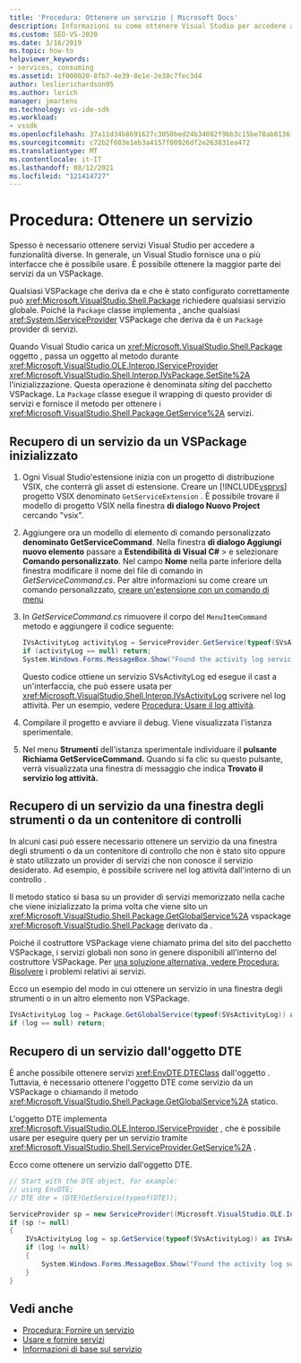 ```yaml
---
title: 'Procedura: Ottenere un servizio | Microsoft Docs'
description: Informazioni su come ottenere Visual Studio per accedere a funzionalità diverse. È possibile ottenere la maggior parte dei servizi usando un VSPackage.
ms.custom: SEO-VS-2020
ms.date: 3/16/2019
ms.topic: how-to
helpviewer_keywords:
- services, consuming
ms.assetid: 1f000020-8fb7-4e39-8e1e-2e38c7fec3d4
author: leslierichardson95
ms.author: lerich
manager: jmartens
ms.technology: vs-ide-sdk
ms.workload:
- vssdk
ms.openlocfilehash: 37a11d34b8691627c3050bed24b34082f9bb3c15be78ab8136fa98de0b3d2e55
ms.sourcegitcommit: c72b2f603e1eb3a4157f00926df2e263831ea472
ms.translationtype: MT
ms.contentlocale: it-IT
ms.lasthandoff: 08/12/2021
ms.locfileid: "121414727"
---
```

# <a name="how-to-get-a-service"></a>Procedura: Ottenere un servizio

Spesso è necessario ottenere servizi Visual Studio per accedere a funzionalità diverse. In generale, un Visual Studio fornisce una o più interfacce che è possibile usare. È possibile ottenere la maggior parte dei servizi da un VSPackage.

Qualsiasi VSPackage che deriva da e che è stato configurato correttamente può <xref:Microsoft.VisualStudio.Shell.Package> richiedere qualsiasi servizio globale. Poiché la `Package` classe implementa , anche qualsiasi <xref:System.IServiceProvider> VSPackage che deriva da è un `Package` provider di servizi.

Quando Visual Studio carica un <xref:Microsoft.VisualStudio.Shell.Package> oggetto , passa un oggetto al metodo durante <xref:Microsoft.VisualStudio.OLE.Interop.IServiceProvider> <xref:Microsoft.VisualStudio.Shell.Interop.IVsPackage.SetSite%2A> l'inizializzazione. Questa operazione è denominata *siting* del pacchetto VSPackage. La `Package` classe esegue il wrapping di questo provider di servizi e fornisce il metodo per ottenere i <xref:Microsoft.VisualStudio.Shell.Package.GetService%2A> servizi.

## <a name="getting-a-service-from-an-initialized-vspackage"></a>Recupero di un servizio da un VSPackage inizializzato

1. Ogni Visual Studio'estensione inizia con un progetto di distribuzione VSIX, che conterrà gli asset di estensione. Creare un [!INCLUDE[vsprvs](../code-quality/includes/vsprvs_md.md)] progetto VSIX denominato `GetServiceExtension` . È possibile trovare il modello di progetto VSIX nella finestra **di dialogo Nuovo Project** cercando "vsix".

2. Aggiungere ora un modello di elemento di comando personalizzato **denominato GetServiceCommand**. Nella finestra **di dialogo Aggiungi nuovo elemento** passare a **Estendibilità di Visual C#**  >   e selezionare **Comando personalizzato**. Nel campo **Nome** nella parte inferiore della finestra modificare il nome del file di comando in *GetServiceCommand.cs*. Per altre informazioni su come creare un comando personalizzato, [creare un'estensione con un comando di menu](../extensibility/creating-an-extension-with-a-menu-command.md)

3. In *GetServiceCommand.cs* rimuovere il corpo del `MenuItemCommand` metodo e aggiungere il codice seguente:

   ```csharp
   IVsActivityLog activityLog = ServiceProvider.GetService(typeof(SVsActivityLog)) as IVsActivityLog;
   if (activityLog == null) return;
   System.Windows.Forms.MessageBox.Show("Found the activity log service.");

   ```

    Questo codice ottiene un servizio SVsActivityLog ed esegue il cast a un'interfaccia, che può essere usata per <xref:Microsoft.VisualStudio.Shell.Interop.IVsActivityLog> scrivere nel log attività. Per un esempio, vedere [Procedura: Usare il log attività](../extensibility/how-to-use-the-activity-log.md).

4. Compilare il progetto e avviare il debug. Viene visualizzata l'istanza sperimentale.

5. Nel menu **Strumenti** dell'istanza sperimentale individuare il **pulsante Richiama GetServiceCommand.** Quando si fa clic su questo pulsante, verrà visualizzata una finestra di messaggio che indica **Trovato il servizio log attività.**

## <a name="getting-a-service-from-a-tool-window-or-control-container"></a>Recupero di un servizio da una finestra degli strumenti o da un contenitore di controlli

In alcuni casi può essere necessario ottenere un servizio da una finestra degli strumenti o da un contenitore di controllo che non è stato sito oppure è stato utilizzato un provider di servizi che non conosce il servizio desiderato. Ad esempio, è possibile scrivere nel log attività dall'interno di un controllo .

Il metodo statico si basa su un provider di servizi memorizzato nella cache che viene inizializzato la prima volta che viene sito un <xref:Microsoft.VisualStudio.Shell.Package.GetGlobalService%2A> vspackage <xref:Microsoft.VisualStudio.Shell.Package> derivato da .

Poiché il costruttore VSPackage viene chiamato prima del sito del pacchetto VSPackage, i servizi globali non sono in genere disponibili all'interno del costruttore VSPackage. Per [una soluzione alternativa, vedere Procedura: Risolvere](../extensibility/how-to-troubleshoot-services.md) i problemi relativi ai servizi.

Ecco un esempio del modo in cui ottenere un servizio in una finestra degli strumenti o in un altro elemento non VSPackage.

```csharp
IVsActivityLog log = Package.GetGlobalService(typeof(SVsActivityLog)) as IVsActivityLog;
if (log == null) return;
```

## <a name="getting-a-service-from-the-dte-object"></a>Recupero di un servizio dall'oggetto DTE

È anche possibile ottenere servizi <xref:EnvDTE.DTEClass> dall'oggetto . Tuttavia, è necessario ottenere l'oggetto DTE come servizio da un VSPackage o chiamando il metodo <xref:Microsoft.VisualStudio.Shell.Package.GetGlobalService%2A> statico.

L'oggetto DTE implementa <xref:Microsoft.VisualStudio.OLE.Interop.IServiceProvider> , che è possibile usare per eseguire query per un servizio tramite <xref:Microsoft.VisualStudio.Shell.ServiceProvider.GetService%2A> .

Ecco come ottenere un servizio dall'oggetto DTE.

```csharp
// Start with the DTE object, for example: 
// using EnvDTE;
// DTE dte = (DTE)GetService(typeof(DTE));

ServiceProvider sp = new ServiceProvider((Microsoft.VisualStudio.OLE.Interop.IServiceProvider)dte);
if (sp != null)
{
    IVsActivityLog log = sp.GetService(typeof(SVsActivityLog)) as IVsActivityLog;
    if (log != null)
    {
        System.Windows.Forms.MessageBox.Show("Found the activity log service.");
    }
}
```

## <a name="see-also"></a>Vedi anche

- [Procedura: Fornire un servizio](../extensibility/how-to-provide-a-service.md)
- [Usare e fornire servizi](../extensibility/using-and-providing-services.md)
- [Informazioni di base sul servizio](../extensibility/internals/service-essentials.md)
